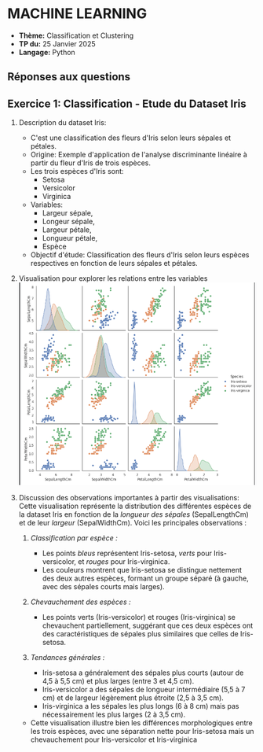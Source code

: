 # MACHINE LEARNING

- **Thème:** Classification et Clustering
- **TP du:** 25 Janvier 2025
- **Langage:** Python

## Réponses aux questions

## Exercice 1: Classification - Etude du Dataset Iris

1. Description du dataset Iris: 
   - C'est une classification des fleurs d'Iris selon leurs sépales et pétales.
   - Origine: Exemple d'application de l'analyse discriminante linéaire à partir du fleur d'Iris de trois espèces. 
   - Les trois espèces d'Iris sont:
     - Setosa
     - Versicolor
     - Virginica
   - Variables: 
     - Largeur sépale, 
     - Longeur sépale, 
     - Largeur pétale, 
     - Longueur pétale, 
     - Espèce
   - Objectif d'étude: Classification des fleurs d'Iris selon leurs espèces respectives en fonction de leurs sépales et pétales.

2. Visualisation pour explorer les relations entre les variables
   ![Visuel](https://github.com/josoavj/tpAlgoML_M1/blob/master/TP2/assets/IrisVisual.png)

3. Discussion des observations importantes à partir des visualisations:
   Cette visualisation représente la distribution des différentes espèces de la dataset Iris en fonction de la *longueur des sépales* (SepalLengthCm) et de leur *largeur* (SepalWidthCm). Voici les principales observations :
   1. *Classification par espèce :*
       - Les points *bleus* représentent Iris-setosa, *verts* pour Iris-versicolor, et *rouges* pour Iris-virginica.
       - Les couleurs montrent que Iris-setosa se distingue nettement des deux autres espèces, formant un groupe séparé (à gauche, avec des sépales courts mais larges).

   2. *Chevauchement des espèces :*
       - Les points verts (Iris-versicolor) et rouges (Iris-virginica) se chevauchent partiellement, suggérant que ces deux espèces ont des caractéristiques de sépales plus similaires que celles de Iris-setosa.

   3. *Tendances générales :*
      - Iris-setosa a généralement des sépales plus courts (autour de 4,5 à 5,5 cm) et plus larges (entre 3 et 4,5 cm).
      - Iris-versicolor a des sépales de longueur intermédiaire (5,5 à 7 cm) et de largeur légèrement plus étroite (2,5 à 3,5 cm).
      - Iris-virginica a les sépales les plus longs (6 à 8 cm) mais pas nécessairement les plus larges (2 à 3,5 cm).
   - Cette visualisation illustre bien les différences morphologiques entre les trois espèces, avec une séparation nette pour Iris-setosa mais un chevauchement pour Iris-versicolor et Iris-virginica
   